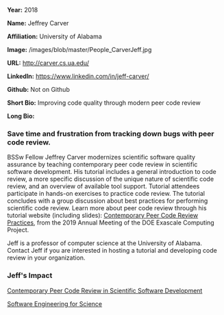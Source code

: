 **Year:** 2018

**Name:** Jeffrey Carver

**Affiliation:** University of Alabama

**Image:** /images/blob/master/People_CarverJeff.jpg

**URL:** http://carver.cs.ua.edu/

**LinkedIn:** https://www.linkedin.com/in/jeff-carver/

**Github:** Not on Github

**Short Bio:** Improving code quality through modern peer code review  

**Long Bio:** <h3>Save time and frustration from tracking down bugs with peer code review.</h3>
BSSw Fellow Jeffrey Carver modernizes scientific software quality assurance by teaching contemporary peer code review in scientific software development. His tutorial includes a general introduction to code review, a more specific discussion of the unique nature of scientific code review, and an overview of available tool support. Tutorial attendees participate in hands-on exercises to practice code review. The tutorial concludes with a group discussion about best practices for performing scientific code review. Learn more about peer code review through his tutorial website (including slides): <a href="https://se4science.org/tutorials/ECP19/"> Contemporary Peer Code Review Practices</a>, from the 2019 Annual Meeting of the DOE Exascale Computing Project. 

Jeff is a professor of computer science at the University of Alabama. Contact Jeff if you are interested in hosting a tutorial and developing code review in your organization.

### Jeff's Impact

<a href="https://bssw.io/events/contemporary-peer-code-review-in-scientific-software-development-escience-2018-tutorial" class="link-row">Contemporary Peer Code Review in Scientific Software Development</a>

<a href="https://bssw.io/items/software-engineering-for-science-se4science/" class="link-row">Software Engineering for Science</a>
